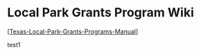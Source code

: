 # Local Park Grants Program Wiki
[[Texas-Local-Park-Grants-Programs-Manual]]

test1


[//begin]: # "Autogenerated link references for markdown compatibility"
[Texas-Local-Park-Grants-Programs-Manual]: Texas-Local-Park-Grants-Programs-Manual.md "Texas Local Park Grants Programs Manual"
[//end]: # "Autogenerated link references"